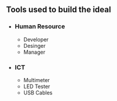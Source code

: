 ## Tools used to build the ideal
- ### Human Resource
  - Developer
  - Desinger
  - Manager
- ### ICT 
  - Multimeter
  - LED Tester
  - USB Cables
